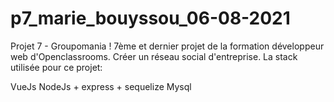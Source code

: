 # p7_marie_bouyssou_06-08-2021
Projet 7 - Groupomania !
7ème et dernier projet de la formation développeur web d'Openclassrooms. Créer un réseau social d'entreprise. La stack utilisée pour ce projet:

VueJs 
NodeJs + express + sequelize
Mysql
